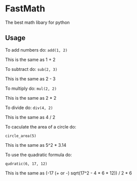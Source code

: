 # FastMath

The best math libary for python

## Usage

To add numbers do:
`add(1, 2)`

This is the same as 1 + 2

To subtract do:
`sub(2, 3)`

This is the same as 2 - 3

To multiply do:
`mul(2, 2)`

This is the same as 2 * 2

To divide do:
`div(4, 2)`

This is the same as 4 / 2

To caculate the area of a circle do:

`circle_area(5)`

This is the same as 5^2 * 3.14

To use the quadratic formula do:

`qudratic(6, 17, 12)`

This is the same as (-17 (+ or -) sqrt(17^2 - 4 * 6 * 12)) / 2 * 6


